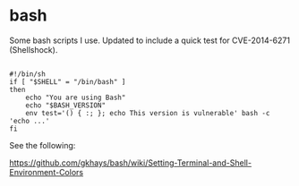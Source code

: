 bash
====

Some bash scripts I use. Updated to include a quick test for CVE-2014-6271 (Shellshock).

<pre><code>
#!/bin/sh
if [ "$SHELL" = "/bin/bash" ]
then
	echo "You are using Bash"
	echo "$BASH_VERSION"
	env test='() { :; }; echo This version is vulnerable' bash -c 'echo ...'
fi
</code></pre>

See the following:

https://github.com/gkhays/bash/wiki/Setting-Terminal-and-Shell-Environment-Colors
